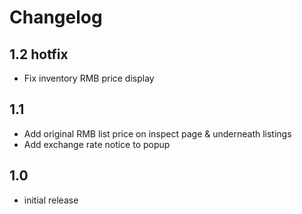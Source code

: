 # Changelog

## 1.2 hotfix

- Fix inventory RMB price display

## 1.1

- Add original RMB list price on inspect page & underneath listings
- Add exchange rate notice to popup

## 1.0

- initial release
